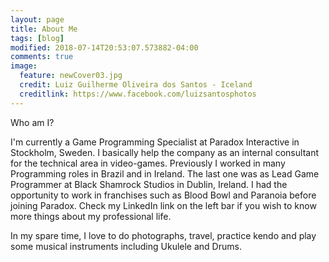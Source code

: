 ```yaml
---
layout: page
title: About Me
tags: [blog]
modified: 2018-07-14T20:53:07.573882-04:00
comments: true
image:
  feature: newCover03.jpg
  credit: Luiz Guilherme Oliveira dos Santos - Iceland
  creditlink: https://www.facebook.com/luizsantosphotos
---
```


Who am I?

I'm currently a Game Programming Specialist at Paradox Interactive in Stockholm, Sweden. I basically help the company as an internal consultant for the technical area in video-games. Previously I worked in many Programming roles in Brazil and in Ireland. The last one was as Lead Game Programmer at Black Shamrock Studios in Dublin, Ireland. I had the opportunity to work in franchises such as Blood Bowl and Paranoia before joining Paradox. Check my LinkedIn link on the left bar if you wish to know more things about my professional life. 

In my spare time, I love to do photographs, travel, practice kendo and play some musical instruments including Ukulele and Drums.